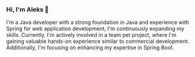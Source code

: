 ### Hi, I'm Aleks 👋
I'm a Java developer with a strong foundation in Java and experience with Spring for web application development, I'm continuously expanding my skills. Currently, I'm actively involved in a team pet project, where I'm gaining valuable hands-on experience similar to commercial development. Additionally, I'm focusing on enhancing my expertise in Spring Boot.
<!--
**aleksdenni/aleksdenni** is a ✨ _special_ ✨ repository because its `README.md` (this file) appears on your GitHub profile.

Here are some ideas to get you started:

- 🔭 I’m currently working on ...
- 🌱 I’m currently learning ...
- 👯 I’m looking to collaborate on ...
- 🤔 I’m looking for help with ...
- 💬 Ask me about ...
- 📫 How to reach me: ...
- 😄 Pronouns: ...
- ⚡ Fun fact: ...
-->
